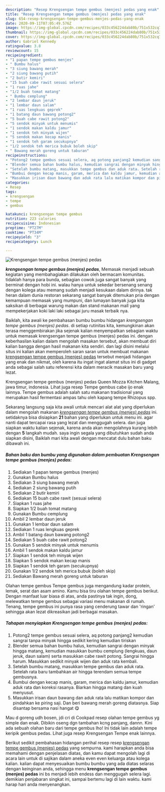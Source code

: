 ```yaml
---
description: "Resep Krengsengan tempe gembus (menjes) pedas yang enak"
title: "Resep Krengsengan tempe gembus (menjes) pedas yang enak"
slug: 654-resep-krengsengan-tempe-gembus-menjes-pedas-yang-enak
date: 2020-09-11T07:05:49.576Z
image: https://img-global.cpcdn.com/recipes/033c456224dab80b/751x532cq70/krengsengan-tempe-gembus-menjes-pedas-foto-resep-utama.jpg
thumbnail: https://img-global.cpcdn.com/recipes/033c456224dab80b/751x532cq70/krengsengan-tempe-gembus-menjes-pedas-foto-resep-utama.jpg
cover: https://img-global.cpcdn.com/recipes/033c456224dab80b/751x532cq70/krengsengan-tempe-gembus-menjes-pedas-foto-resep-utama.jpg
author: Gabriel Kennedy
ratingvalue: 3.8
reviewcount: 15
recipeingredient:
- "1 papan tempe gembus menjes"
- " Bumbu halus"
- "3 siung bawang merah"
- "2 siung bawang putih"
- "2 butir kemiri"
- "15 buah cabe rawit sesuai selera"
- "1 ruas jahe"
- "1/2 buah tomat matang"
- " Bumbu cemplung"
- "2 lembar daun jeruk"
- "1 lembar daun salam"
- "1 ruas lengkuas geprek"
- "1 batang daun bawang potong2"
- "5 buah cabe rawit potong2"
- "5 sendok minyak untuk menumis"
- "1 sendok makan kaldu jamur"
- "1 sendok teh minyak wijen"
- "5 sendok makan kecap manis"
- "1 sendok teh garam secukupnya"
- "1/2 sendok teh merica bubuk boleh skip"
- " Bawang merah goreng untuk taburan"
recipeinstructions:
- "Potong2 tempe gembus sesuai selera, aq potong panjang2 kemudian sangrai tanpa minyak hingga sedikit kering kemudian tiriskan"
- "Blender semua bahan bumbu halus, kemudian sangrai dengan minyak hingga matang, kemudian masukkan bumbu cemplung (lengkuas, daun jeruk, daun salam) serta masukkan cabe rawit potong. Sangrai hingga harum. Masukkan sedikit minyak wijen dan aduk rata kembali."
- "Setelah bumbu matang, masukkan tempe gembus dan aduk rata. Setelah rata baru tambahkan air hingga terendam semua tempe gembusnya."
- "Bumbui dengan kecap manis, garam, merica dan kaldu jamur, kemudian aduk rata dan koreksi rasanya. Biarkan hingga matang dan kuah menyusut."
- "Masukkan irisan daun bawang dan aduk rata lalu matikan kompor dan pindahkan ke piring saji. Dan beri bawang merah goreng diatasnya. Siap disantap bersama nasi hangat 😋"
categories:
- Resep
tags:
- krengsengan
- tempe
- gembus

katakunci: krengsengan tempe gembus 
nutrition: 223 calories
recipecuisine: Indonesian
preptime: "PT27M"
cooktime: "PT34M"
recipeyield: "3"
recipecategory: Lunch

---
```



![Krengsengan tempe gembus (menjes) pedas](https://img-global.cpcdn.com/recipes/033c456224dab80b/751x532cq70/krengsengan-tempe-gembus-menjes-pedas-foto-resep-utama.jpg)

<b><i>krengsengan tempe gembus (menjes) pedas</i></b>, Memasak menjadi sebuah kegiatan yang membahagiakan dilakukan oleh bermacam komunitas. tidaklah hanya para bunda, sebagian cowok juga sangat banyak yang berminat dengan hobi ini. walau hanya untuk sekedar bersenang senang dengan kolega atau memang sudah menjadi kesukaan dalam dirinya. tak heran dalam dunia restoran sekarang sangat banyak ditemukan pria dengan kemampuan memasak yang mumpuni, dan lumayan banyak juga kita saksikan di berbagai warung makan dan stand makanan mall yang mempekerjakan koki laki laki sebagai juru masak terbaik nya.

Baiklah, kita awali ke pembahasan bumbu bumbu hidangan <i>krengsengan tempe gembus (menjes) pedas</i>. di setiap rutinitas kita, kemungkinan akan terasa menggembirakan jika sejenak kalian menyempatkan sebagian waktu untuk memasak krengsengan tempe gembus (menjes) pedas ini. dengan keberhasilan kalian dalam mengolah masakan tersebut, akan membuat diri kalian bangga dengan hasil makanan kita sendiri. dan lagi disini melalui situs ini kalian akan memperoleh saran saran untuk membuat makanan <u>krengsengan tempe gembus (menjes) pedas</u> tersebut menjadi hidangan yang enak dan nikmat, oleh karena itu ingat ingat alamat situs ini di gadget anda sebagai salah satu referensi kita dalam meracik masakan baru yang lezat.

Krengsengan tempe gembus (menjes) pedas Queen Mozza Kitchen Malang, jawa timur, indonesia. Lihat juga resep Tempe gembus cabe ijo enak lainnya. Tempe gembus adalah salah satu makanan tradisional yang merupakan hasil fermentasi ampas tahu oleh kapang tempe Rhizopus spp.


Sekarang langsung saja kita awali untuk mencari alat alat yang diperlukan dalam mengolah makanan <u><i>krengsengan tempe gembus (menjes) pedas</i></u> ini. setidaknya bisa disiapkan <b>21</b> bahan yang diperlukan untuk menu ini. agar nanti dapat tercapai rasa yang lezat dan menggugah selera. dan juga siapkan waktu kalian sejenak, karena anda akan mengolahnya kurang lebih dengan <b>5</b> langkah mudah. saya ingin segala yang dibutuhkan sudah anda siapkan disini, Baiklah mari kita awali dengan mencatat dulu bahan baku dibawah ini.

<!--inarticleads1-->

##### Bahan baku dan bumbu yang digunakan dalam pembuatan Krengsengan tempe gembus (menjes) pedas:

1. Sediakan 1 papan tempe gembus (menjes)
1. Gunakan  Bumbu halus
1. Sediakan 3 siung bawang merah
1. Sediakan 2 siung bawang putih
1. Sediakan 2 butir kemiri
1. Sediakan 15 buah cabe rawit (sesuai selera)
1. Siapkan 1 ruas jahe
1. Siapkan 1/2 buah tomat matang
1. Gunakan  Bumbu cemplung
1. Ambil 2 lembar daun jeruk
1. Gunakan 1 lembar daun salam
1. Sediakan 1 ruas lengkuas geprek
1. Ambil 1 batang daun bawang potong2
1. Sediakan 5 buah cabe rawit potong2
1. Gunakan 5 sendok minyak untuk menumis
1. Ambil 1 sendok makan kaldu jamur
1. Siapkan 1 sendok teh minyak wijen
1. Siapkan 5 sendok makan kecap manis
1. Siapkan 1 sendok teh garam (secukupnya)
1. Gunakan 1/2 sendok teh merica bubuk (boleh skip)
1. Sediakan  Bawang merah goreng untuk taburan


Olahan tempe gembus Tempe gembus juga mengandung kadar protein, lemak, serat dan asam amino. Kamu bisa tiru olahan tempe gembus berikut. Dengan manfaat luar biasa di atas, anda pastinya tak ingin, dong, melewatkan tempe gembus sebagai variasi menu makanan di rumah. Tenang, tempe gembus ini punya rasa yang cenderung tawar dan &#39;ringan&#39; sehingga akan lezat dikreasikan jadi berbagai masakan. 

<!--inarticleads2-->

##### Tahapan menyiapkan Krengsengan tempe gembus (menjes) pedas:

1. Potong2 tempe gembus sesuai selera, aq potong panjang2 kemudian sangrai tanpa minyak hingga sedikit kering kemudian tiriskan
1. Blender semua bahan bumbu halus, kemudian sangrai dengan minyak hingga matang, kemudian masukkan bumbu cemplung (lengkuas, daun jeruk, daun salam) serta masukkan cabe rawit potong. Sangrai hingga harum. Masukkan sedikit minyak wijen dan aduk rata kembali.
1. Setelah bumbu matang, masukkan tempe gembus dan aduk rata. Setelah rata baru tambahkan air hingga terendam semua tempe gembusnya.
1. Bumbui dengan kecap manis, garam, merica dan kaldu jamur, kemudian aduk rata dan koreksi rasanya. Biarkan hingga matang dan kuah menyusut.
1. Masukkan irisan daun bawang dan aduk rata lalu matikan kompor dan pindahkan ke piring saji. Dan beri bawang merah goreng diatasnya. Siap disantap bersama nasi hangat 😋


Mau d goreng udh bosen, jdi cri di Cookpad resep olahan tempe gembus yg simple dan enak. Dibikin oseng dgn tambahan kcng panjang, dannn. Kini ada sebuah olahan baru dari tempe gembus lho! Ini tidak lain adalah tempe keripik gembus pedas. Lihat juga resep Krengsengan Tempe enak lainnya. 

Berikut sedikit pembahasan hidangan perihal resep resep <u>krengsengan tempe gembus (menjes) pedas</u> yang sempurna. kami harapkan anda bisa memahami dengan penjelasan diatas, dan kamu dapat mengolah lagi di acara lain untuk di sajikan dalam aneka even even keluarga atau kolega kalian. kalian dapat menyesuaikan bumbu bumbu yang ada diatas selaras dengan keinginan anda, sehingga menu <b>krengsengan tempe gembus (menjes) pedas</b> ini bs menjadi lebih endess dan menggugah selera lagi. demikian penjabaran singkat ini, sampai bertemu lagi di lain waktu. kami harap hari anda menyenangkan.

